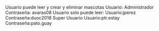 Usuario puede leer y crear y eliminar mascotas
Usuario: Administrador
Contraseña: avaras08
Usuario solo puede leer:
Usuario:jperez
Contraseña:duoc2018
Super Usuario
Usuario:ptr.estay
Contraseña:pato.guay
